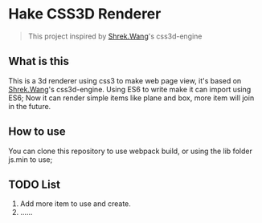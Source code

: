 # Hake CSS3D Renderer

> This project inspired by [Shrek.Wang](https://github.com/shrekshrek)'s css3d-engine

## What is this
This is a 3d renderer using css3 to make web page view, it's based on [Shrek.Wang](https://github.com/shrekshrek)'s css3d-engine. Using ES6 to write make it can import using ES6;
Now it can render simple items like plane and box, more item will join in the future.

## How to use
You can clone this repository to use webpack build, or using the lib folder js.min to use;

## TODO List
1. Add more item to use and create.
2. ......
